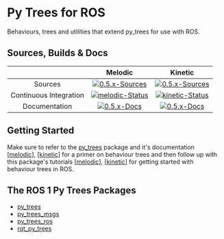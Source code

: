 # Py Trees for ROS

Behaviours, trees and utilities that extend py_trees for use
with ROS.

## Sources, Builds & Docs

| | Melodic | Kinetic |
|:---:|:---:|:---:|
| Sources | [![0.5.x-Sources][0.5.x-sources-image]][0.5.x-sources] | [![0.5.x-Sources][0.5.x-sources-image]][0.5.x-sources] |
| Continuous Integration | [![melodic-Status][melodic-build-status-image]][melodic-build-status] | [![kinetic-Status][kinetic-build-status-image]][kinetic-build-status] | |
| Documentation | [![0.5.x-Docs][0.5.x-docs-image]][py-trees-ros-docs-melodic] | [![0.5.x-Docs][0.5.x-docs-image]][py-trees-ros-docs-kinetic] |

[0.5.x-sources-image]: http://img.shields.io/badge/sources-0.5.x-blue.svg?style=plastic
[0.5.x-sources]: https://github.com/splintered-reality/py_trees_ros/tree/release/0.5.x

[melodic-build-status-image]: http://build.ros.org/job/Mbin_uB64__py_trees_ros__ubuntu_bionic_amd64__binary/badge/icon?style=plastic
[melodic-build-status]: http://build.ros.org/job/Mbin_uB64__py_trees_ros__ubuntu_bionic_amd64__binary
[kinetic-build-status-image]: http://build.ros.org/job/Kbin_uX64__py_trees_ros__ubuntu_xenial_amd64__binary/badge/icon?style=plastic
[kinetic-build-status]: http://build.ros.org/job/Kbin_uX64__py_trees_ros__ubuntu_xenial_amd64__binary

[0.5.x-docs-image]: http://img.shields.io/badge/docs-0.5-brightgreen.svg?style=plastic
[py-trees-ros-docs-melodic]: http://docs.ros.org/melodic/api/py_trees_ros/html/
[py-trees-ros-docs-kinetic]: http://docs.ros.org/kinetic/api/py_trees_ros/html/

[py-trees-docs-melodic]: http://docs.ros.org/melodic/api/py_trees/html/
[py-trees-docs-kinetic]: http://docs.ros.org/kinetic/api/py_trees/html/

## Getting Started

Make sure to refer to the [py_trees](https://github.com/splintered-reality/py_trees) package and it's documentation [[melodic][py-trees-docs-melodic]], [[kinetic][py-trees-docs-kinetic]] for a primer on behaviour trees and then follow up with this package's tutorials [[melodic][py-trees-ros-docs-melodic]], [[kinetic][py-trees-ros-docs-kinetic]] for getting started with behaviour trees in ROS.

## The ROS 1 Py Trees Packages

* [py_trees](https://github.com/stonier/py_trees)
* [py_trees_msgs](https://github.com/stonier/py_trees_msgs)
* [py_trees_ros](https://github.com/stonier/py_trees_ros)
* [rqt_py_trees](https://github.com/stonier/rqt_py_trees)
